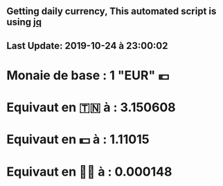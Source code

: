 ## Getting daily currency, This automated script is using [jq](https://stedolan.github.io/jq/)
## Last Update:  2019-10-24 à 23:00:02
 # Monaie de base : 1 "EUR" 💶 
 # Equivaut en 🇹🇳 à :  3.150608 
 # Equivaut en 💵 à : 1.11015
 # Equivaut en 🐱‍💻 à :  0.000148
